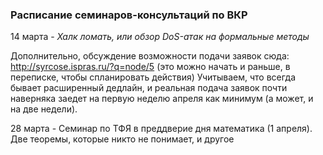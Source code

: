
### Расписание семинаров-консультаций по ВКР 

14 марта - *Халк ломать, или обзор DoS-атак на формальные методы*

Дополнительно, обсуждение возможности подачи заявок сюда: http://syrcose.ispras.ru/?q=node/5 (это можно начать и раньше, в переписке, чтобы спланировать действия)
Учитываем, что всегда бывает расширенный дедлайн, и реальная подача заявок почти наверняка заедет на первую неделю апреля как минимум (а может, и на две недели).

28 марта - Семинар по ТФЯ в преддверие дня математика (1 апреля). Две теоремы, которые никто не понимает, и другое
